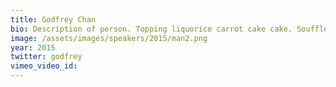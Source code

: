 ```yaml
---
title: Godfrey Chan
bio: Description of person. Topping liquorice carrot cake cake. Soufflé lemon drops soufflé wafer fruitcake chupa chups. 
image: /assets/images/speakers/2015/man2.png
year: 2015
twitter: godfrey
vimeo_video_id: 
---
```


